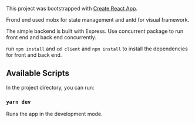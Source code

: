 This project was bootstrapped with [Create React App](https://github.com/facebook/create-react-app).

Frond end used mobx for state management and antd for visual framework.

The simple backend is built with Express. Use concurrent package to run front end and back end concurrently.

run `npm install` and `cd client` and `npm install` to install the dependencies for front and back end.

## Available Scripts

In the project directory, you can run:

### `yarn dev`

Runs the app in the development mode.

